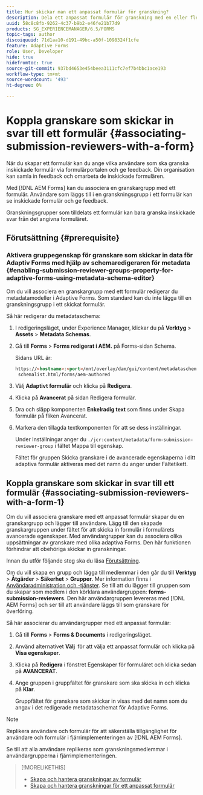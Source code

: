 ```yaml
---
title: Hur skickar man ett anpassat formulär för granskning?
description: Dela ett anpassat formulär för granskning med en eller flera granskare.
uuid: 58c8c8fb-9262-4c37-b9b2-e46fe21b77d9
products: SG_EXPERIENCEMANAGER/6.5/FORMS
topic-tags: author
discoiquuid: 71d1aa10-d191-49bc-a50f-1098324f1cfe
feature: Adaptive Forms
role: User, Developer
hide: true
hidefromtoc: true
source-git-commit: 937bd4653e454beea3111cfc7ef7b4bbc1ace193
workflow-type: tm+mt
source-wordcount: '493'
ht-degree: 0%

---
```



# Koppla granskare som skickar in svar till ett formulär {#associating-submission-reviewers-with-a-form}

När du skapar ett formulär kan du ange vilka användare som ska granska inskickade formulär via formulärportalen och ge feedback. Din organisation kan samla in feedback och omarbeta de inskickade formulären.

Med [!DNL AEM Forms] kan du associera en granskargrupp med ett formulär. Användare som läggs till i en granskningsgrupp i ett formulär kan se inskickade formulär och ge feedback.

Granskningsgrupper som tilldelats ett formulär kan bara granska inskickade svar från det angivna formuläret.

## Förutsättning {#prerequisite}

### Aktivera gruppegenskap för granskare som skickar in data för Adaptiv Forms med hjälp av schemaredigeraren för metadata {#enabling-submission-reviewer-groups-property-for-adaptive-forms-using-metadata-schema-editor}

Om du vill associera en granskargrupp med ett formulär redigerar du metadatamodeller i Adaptive Forms. Som standard kan du inte lägga till en granskningsgrupp i ett skickat formulär.

Så här redigerar du metadataschema:

1. I redigeringsläget, under Experience Manager, klickar du på **Verktyg** > **Assets** > **Metadata Schemas**.
1. Gå till **Forms** > **Forms redigerat i AEM.** på Forms-sidan Schema.

   Sidans URL är:

   ```html
   https://<hostname>:<port>/mnt/overlay/dam/gui/content/metadataschemaeditor/
    schemalist.html/forms/aem-authored
   ```

1. Välj **Adaptivt formulär** och klicka på **Redigera**.
1. Klicka på **Avancerat** på sidan Redigera formulär.
1. Dra och släpp komponenten **Enkelradig text** som finns under Skapa formulär på fliken Avancerat.
1. Markera den tillagda textkomponenten för att se dess inställningar.

   Under Inställningar anger du `./jcr:content/metadata/form-submission-reviewer-group` i fältet Mappa till egenskap.

   Fältet för gruppen Skicka granskare i de avancerade egenskaperna i ditt adaptiva formulär aktiveras med det namn du anger under Fältetikett.

## Koppla granskare som skickar in svar till ett formulär {#associating-submission-reviewers-with-a-form-1}

Om du vill associera granskare med ett anpassat formulär skapar du en granskargrupp och lägger till användare. Lägg till den skapade granskargruppen under fältet för att skicka in formulär i formulärets avancerade egenskaper.
Med användargrupper kan du associera olika uppsättningar av granskare med olika adaptiva Forms. Den här funktionen förhindrar att obehöriga skickar in granskningar.

Innan du utför följande steg ska du läsa [Förutsättning](adding-reviewers-form.md#prerequisite).

Om du vill skapa en grupp och lägga till medlemmar i den går du till **Verktyg** > **Åtgärder** > **Säkerhet** > **Grupper**.
Mer information finns i [Användaradministration och -tjänster](https://experienceleague.adobe.com/docs/experience-manager-65/administering/security/security.html).
Se till att du lägger till gruppen som du skapar som medlem i den körklara användargruppen: **forms-submission-reviewers**. Den här användargruppen levereras med [!DNL AEM Forms] och ser till att användare läggs till som granskare för överföring.

Så här associerar du användargrupper med ett anpassat formulär:

1. Gå till **Forms** > **Forms &amp; Documents** i redigeringsläget.
1. Använd alternativet **Välj &#x200B;** för att välja ett anpassat formulär och klicka på **Visa egenskaper**.
1. Klicka på **Redigera** i fönstret Egenskaper för formuläret och klicka sedan på **AVANCERAT**.
1. Ange gruppen i gruppfältet för granskare som ska skicka in och klicka på **Klar**.

   Gruppfältet för granskare som skickar in visas med det namn som du angav i det redigerade metadataschemat för Adaptive Forms.

>[!NOTE]
>
>Replikera användare och formulär för att säkerställa tillgänglighet för användare och formulär i fjärrimplementeringen av [!DNL AEM Forms].
>
>Se till att alla användare replikeras som granskningsmedlemmar i användargrupperna i fjärrimplementeringen.

>[!MORELIKETHIS]
>
>* [Skapa och hantera granskningar av formulär](/help/forms/create-reviews-forms.md)
>* [Skapa och hantera granskningar för ett anpassat formulär](/help/forms/review-adaptiveforms-in-sites-page.md)